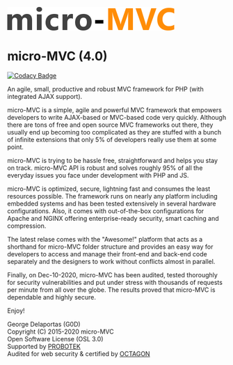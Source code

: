 ![alt tag](https://github.com/g0d/micro-MVC/blob/master/site/pix/micro_mvc.png)

# micro-MVC (4.0)

[![Codacy Badge](https://api.codacy.com/project/badge/Grade/a3246d5ff1c745c4a77e5f15a4893378)](https://www.codacy.com/app/g.delaportas/micro-MVC?utm_source=github.com&utm_medium=referral&utm_content=g0d/micro-MVC&utm_campaign=badger)

An agile, small, productive and robust MVC framework for PHP (with integrated AJAX support).

micro-MVC is a simple, agile and powerful MVC framework that empowers developers to write AJAX-based or 
MVC-based code very quickly. Although there are tons of free and open source MVC frameworks out there, they 
usually end up becoming too complicated as they are stuffed with a bunch of infinite extensions that only 
5% of developers really use them at some point.

micro-MVC is trying to be hassle free, straightforward and helps you stay on track. micro-MVC API is robust 
and solves roughly 95% of all the everyday issues you face under development with PHP and JS.

micro-MVC is optimized, secure, lightning fast and consumes the least resources possible.
The framework runs on nearly any platform including embedded systems and has been tested extensively in several hardware configurations. 
Also, it comes with out-of-the-box configurations for Apache and NGINX offering enterprise-ready security, smart caching and compression.

The latest relase comes with the "Awesome!" platform that acts as a shorthand for micro-MVC folder structure and provides an easy way 
for developers to access and manage their front-end and back-end code separately and the designers to work without conflicts almost in parallel.

Finally, on Dec-10-2020, micro-MVC has been audited, tested thoroughly for security vulnerabilities and put under stress with 
thousands of requests per minute from all over the globe. The results proved that micro-MVC is dependable and highly secure.

Enjoy!

George Delaportas (G0D)  
Copyright (C) 2015-2020 micro-MVC  
Open Software License (OSL 3.0)  
Supported by [PROBOTEK](https://probotek.eu/)  
Audited for web security & certified by [OCTAGON](https://octagonsec.gr/)